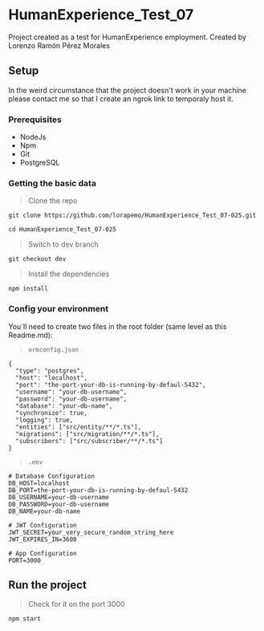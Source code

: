 # HumanExperience_Test_07
Project created as a test for HumanExperience employment. Created by Lorenzo Ramón Pérez Morales
## Setup
In the weird circumstance that the project doesn't work in your machine please contact me so that I create an ngrok link to temporaly host it.
### Prerequisites
- NodeJs
- Npm
- Git
- PostgreSQL
### Getting the basic data
> Clone the repo

```
git clone https://github.com/lorapemo/HumanExperience_Test_07-025.git
```

```
cd HumanExperience_Test_07-025
```

> Switch to dev branch

```
git checkout dev
```

> Install the dependencies

```
npm install
```

### Config your environment
You´ll need to create two files in the root folder (same level as this Readme.md):
> `ormconfig.json`

```
{
  "type": "postgres",
  "host": "localhost",
  "port": "the-port-your-db-is-running-by-defaul-5432",
  "username": "your-db-username",
  "password": "your-db-username",
  "database": "your-db-name",
  "synchronize": true,
  "logging": true,
  "entities": ["src/entity/**/*.ts"],
  "migrations": ["src/migration/**/*.ts"],
  "subscribers": ["src/subscriber/**/*.ts"]
}
```

> `.env`

```
# Database Configuration
DB_HOST=localhost
DB_PORT=the-port-your-db-is-running-by-defaul-5432
DB_USERNAME=your-db-username
DB_PASSWORD=your-db-username
DB_NAME=your-db-name

# JWT Configuration
JWT_SECRET=your_very_secure_random_string_here
JWT_EXPIRES_IN=3600

# App Configuration
PORT=3000
```
## Run the project
> Check for it on the port 3000
```
npm start
```
